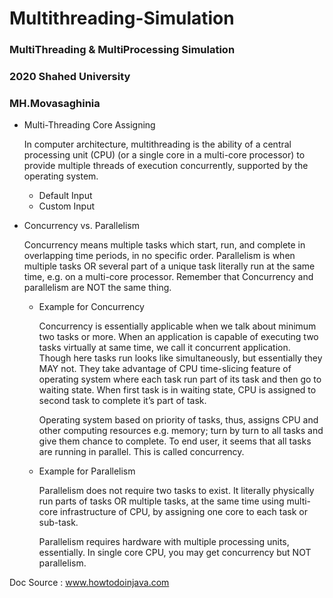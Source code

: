 # Multithreading-Simulation

### MultiThreading & MultiProcessing Simulation
### 2020 Shahed University
### MH.Movasaghinia

- Multi-Threading Core Assigning

    In computer architecture, multithreading is the ability of a central processing unit (CPU) (or a single core in a multi-core processor) to provide multiple threads of execution concurrently, supported by the operating system.

  - Default Input
  - Custom Input
  
- Concurrency vs. Parallelism

    Concurrency means multiple tasks which start, run, and complete in overlapping time periods, in no specific order. Parallelism is when multiple tasks OR several part of a unique task literally run at the same time, e.g. on a multi-core processor. Remember that Concurrency and parallelism are NOT the same thing.

  - Example for Concurrency
  
      Concurrency is essentially applicable when we talk about minimum two tasks or more. When an application is capable of executing two tasks virtually at same time, we call it concurrent application. Though here tasks run looks like simultaneously, but essentially they MAY not. They take advantage of CPU time-slicing feature of operating system where each task run part of its task and then go to waiting state. When first task is in waiting state, CPU is assigned to second task to complete it’s part of task.

       Operating system based on priority of tasks, thus, assigns CPU and other computing resources e.g. memory; turn by turn to all tasks and give them chance to complete. To end user, it seems that all tasks are running in parallel. This is called concurrency.
  - Example for Parallelism
  
      Parallelism does not require two tasks to exist. It literally physically run parts of tasks OR multiple tasks, at the same time using multi-core infrastructure of CPU, by assigning one core to each task or sub-task.

      Parallelism requires hardware with multiple processing units, essentially. In single core CPU, you may get concurrency but NOT parallelism.

Doc Source : www.howtodoinjava.com
